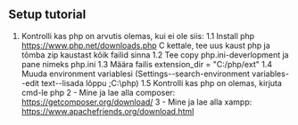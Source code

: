 ## Setup tutorial

1. Kontrolli kas php on arvutis olemas, kui ei ole siis:
 1.1 Install php https://www.php.net/downloads.php C kettale, tee uus kaust php ja tõmba zip kaustast kõik failid sinna
 1.2 Tee copy php.ini-deverlopment ja pane nimeks php.ini
 1.3 Määra failis extension_dir = "C:/php/ext"
 1.4 Muuda environment variablesi (Settings--search-environment variables--edit text--lisada lõppu ;C:\php)
 1.5 Kontrolli kas php on olemas, kirjuta cmd-le php
2 -  Mine ja lae alla composer: https://getcomposer.org/download/
3 -  Mine ja lae alla xampp: https://www.apachefriends.org/download.html





 


